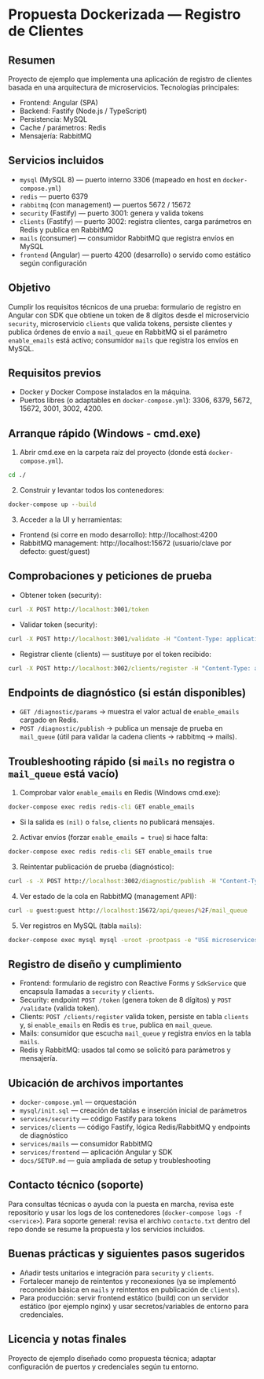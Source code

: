 # Propuesta Dockerizada — Registro de Clientes

Resumen
--------
Proyecto de ejemplo que implementa una aplicación de registro de clientes basada en una arquitectura de microservicios. Tecnologías principales:
- Frontend: Angular (SPA)
- Backend: Fastify (Node.js / TypeScript)
- Persistencia: MySQL
- Cache / parámetros: Redis
- Mensajería: RabbitMQ

Servicios incluidos
------------------
- `mysql` (MySQL 8) — puerto interno 3306 (mapeado en host en `docker-compose.yml`)
- `redis` — puerto 6379
- `rabbitmq` (con management) — puertos 5672 / 15672
- `security` (Fastify) — puerto 3001: genera y valida tokens
- `clients` (Fastify) — puerto 3002: registra clientes, carga parámetros en Redis y publica en RabbitMQ
- `mails` (consumer) — consumidor RabbitMQ que registra envíos en MySQL
- `frontend` (Angular) — puerto 4200 (desarrollo) o servido como estático según configuración

Objetivo
--------
Cumplir los requisitos técnicos de una prueba: formulario de registro en Angular con SDK que obtiene un token de 8 dígitos desde el microservicio `security`, microservicio `clients` que valida tokens, persiste clientes y publica órdenes de envío a `mail_queue` en RabbitMQ si el parámetro `enable_emails` está activo; consumidor `mails` que registra los envíos en MySQL.

Requisitos previos
------------------
- Docker y Docker Compose instalados en la máquina.
- Puertos libres (o adaptables en `docker-compose.yml`): 3306, 6379, 5672, 15672, 3001, 3002, 4200.

Arranque rápido (Windows - cmd.exe)
----------------------------------
1. Abrir cmd.exe en la carpeta raíz del proyecto (donde está `docker-compose.yml`).

```bat
cd ./
```

2. Construir y levantar todos los contenedores:

```bat
docker-compose up --build
```

3. Acceder a la UI y herramientas:
- Frontend (si corre en modo desarrollo): http://localhost:4200
- RabbitMQ management: http://localhost:15672 (usuario/clave por defecto: guest/guest)

Comprobaciones y peticiones de prueba
-------------------------------------
- Obtener token (security):

```bat
curl -X POST http://localhost:3001/token
```

- Validar token (security):

```bat
curl -X POST http://localhost:3001/validate -H "Content-Type: application/json" -d "{\"token\":\"12345678\"}"
```

- Registrar cliente (clients) — sustituye <TOKEN> por el token recibido:

```bat
curl -X POST http://localhost:3002/clients/register -H "Content-Type: application/json" -d "{\"name\":\"Prueba\",\"email\":\"prueba@local\",\"token\":\"<TOKEN>\"}"
```

Endpoints de diagnóstico (si están disponibles)
-----------------------------------------------
- `GET /diagnostic/params` → muestra el valor actual de `enable_emails` cargado en Redis.
- `POST /diagnostic/publish` → publica un mensaje de prueba en `mail_queue` (útil para validar la cadena clients → rabbitmq → mails).

Troubleshooting rápido (si `mails` no registra o `mail_queue` está vacío)
---------------------------------------------------------------------------
1. Comprobar valor `enable_emails` en Redis (Windows cmd.exe):

```bat
docker-compose exec redis redis-cli GET enable_emails
```
- Si la salida es `(nil)` o `false`, `clients` no publicará mensajes.

2. Activar envíos (forzar `enable_emails = true`) si hace falta:

```bat
docker-compose exec redis redis-cli SET enable_emails true
```

3. Reintentar publicación de prueba (diagnóstico):

```bat
curl -s -X POST http://localhost:3002/diagnostic/publish -H "Content-Type: application/json" -d "{\"name\":\"Diag\",\"email\":\"diag@local\"}"
```

4. Ver estado de la cola en RabbitMQ (management API):

```bat
curl -u guest:guest http://localhost:15672/api/queues/%2F/mail_queue
```

5. Ver registros en MySQL (tabla `mails`):

```bat
docker-compose exec mysql mysql -uroot -prootpass -e "USE microservices; SELECT * FROM mails ORDER BY id DESC LIMIT 10;"
```

Registro de diseño y cumplimiento
--------------------------------
- Frontend: formulario de registro con Reactive Forms y `SdkService` que encapsula llamadas a `security` y `clients`.
- Security: endpoint `POST /token` (genera token de 8 dígitos) y `POST /validate` (valida token).
- Clients: `POST /clients/register` valida token, persiste en tabla `clients` y, si `enable_emails` en Redis es `true`, publica en `mail_queue`.
- Mails: consumidor que escucha `mail_queue` y registra envíos en la tabla `mails`.
- Redis y RabbitMQ: usados tal como se solicitó para parámetros y mensajería.

Ubicación de archivos importantes
----------------------------------
- `docker-compose.yml` — orquestación
- `mysql/init.sql` — creación de tablas e inserción inicial de parámetros
- `services/security` — código Fastify para tokens
- `services/clients` — código Fastify, lógica Redis/RabbitMQ y endpoints de diagnóstico
- `services/mails` — consumidor RabbitMQ
- `services/frontend` — aplicación Angular y SDK
- `docs/SETUP.md` — guía ampliada de setup y troubleshooting

Contacto técnico (soporte)
--------------------------
Para consultas técnicas o ayuda con la puesta en marcha, revisa este repositorio y usar los logs de los contenedores (`docker-compose logs -f <service>`). Para soporte general: revisa el archivo `contacto.txt` dentro del repo donde se resume la propuesta y los servicios incluidos.

Buenas prácticas y siguientes pasos sugeridos
-------------------------------------------
- Añadir tests unitarios e integración para `security` y `clients`.
- Fortalecer manejo de reintentos y reconexiones (ya se implementó reconexión básica en `mails` y reintentos en publicación de `clients`).
- Para producción: servir frontend estático (build) con un servidor estático (por ejemplo nginx) y usar secretos/variables de entorno para credenciales.

Licencia y notas finales
------------------------
Proyecto de ejemplo diseñado como propuesta técnica; adaptar configuración de puertos y credenciales según tu entorno.
